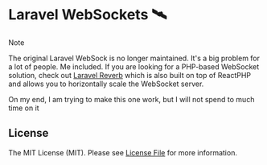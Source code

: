 # Laravel WebSockets 🛰

> [!NOTE]  
> The original Laravel WebSock is no longer maintained. It's a big problem for a lot of people.  Me included.  If you are looking for a PHP-based WebSocket solution, check out [Laravel Reverb](https://reverb.laravel.com) which is also built on top of ReactPHP and allows you to horizontally scale the WebSocket server.
>
> On my end, I am trying to make this one work, but I will not spend to much time on it

## License

The MIT License (MIT). Please see [License File](LICENSE.md) for more information.
